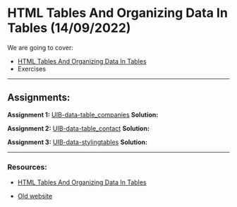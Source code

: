# HTML Tables And Organizing Data In Tables (14/09/2022)

We are going to cover:

- [HTML Tables And Organizing Data In Tables](https://blogs.crtil.com/html-tables-and-styles-userIneterface)
- Exercises

---

## Assignments:

**Assignment 1:** [UIB-data-table_companies](https://classroom.github.com/a/WvQ93M4G)
**Solution:** []()

**Assignment 2:** [UIB-data-table_contact](https://classroom.github.com/a/fyRmQZhQ)
**Solution:** []()

**Assignment 3:** [UIB-data-stylingtables](https://classroom.github.com/a/kl3m8-wH)
**Solution:** []()

---

### Resources:

- [HTML Tables And Organizing Data In Tables](https://blogs.crtil.com/html-tables-and-styles-userIneterface)

- [Old website](https://www.spacejam.com/1996/)
